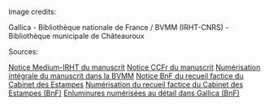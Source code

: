 Image credits:

Gallica - Bibliothèque nationale de France / BVMM (IRHT-CNRS) - Bibliothèque municipale de Châteauroux

Sources:

[Notice Medium-IRHT du manuscrit](http://medium-avance.irht.cnrs.fr/ark:/63955/md53ws85cj4c)
[Notice CCFr du manuscrit](http://ccfr.bnf.fr/portailccfr/jsp/index_view_direct_anonymous.jsp?record=eadcgm:EADC:D15100021)
[Numérisation intégrale du manuscrit dans la BVMM](https://bvmm.irht.cnrs.fr/resultRecherche/resultRecherche.php?COMPOSITION_ID=2309)
[Notice BnF du recueil factice du Cabinet des Estampes](http://catalogue.bnf.fr/ark:/12148/cb40341664z)
[Numérisation du recueil factice du Cabinet des Estampes (BnF)](https://gallica.bnf.fr/ark:/12148/btv1b10511137f)
[Enluminures numérisées au détail dans Gallica (BnF)](https://gallica.bnf.fr/Search?idArk=&n=50&p=1&lang=FR&adva=1&adv=1&reset=&urlReferer=%2Fadvancedsearch%3Flang%3DFR&enreg=&tri=&catsel1=f_source&cat1=4-AD-133&ope2=MUST&catsel2=f_creator&cat2=&ope3=MUST&catsel3=f_tdm&cat3=&date=daTo&daFr=&daTo=&t_typedoc=images&sel_collection=toutesCollections&biblio=Bibliothèque+nationale+de+France&sel_source=toutSources&biblioSpecifique=Gallica&sel_provenance_Part=toutPartenaires&sel_provenance_Edist=toutSNE&dateMiseEnLigne=indexDateFrom&firstIndexationDateDebut=&firstIndexationDateFin=&tri=&submit2=Lancer+la+recherche)
